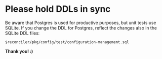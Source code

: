 # Please hold DDLs in sync

Be aware that Postgres is used for productive purposes, but unit tests use SQLite.
If you change the DDL for Postgres, reflect the changes also in the SQLite DDL files:

`$reconciler/pkg/config/test/configuration-management.sql`

**Thank you! :)**
